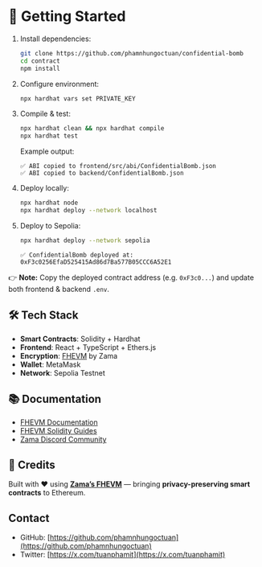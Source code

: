 # 🚀 Getting Started
1. Install dependencies:

   ```bash
   git clone https://github.com/phamnhungoctuan/confidential-bomb
   cd contract
   npm install
   ```

2. Configure environment:

   ```bash
   npx hardhat vars set PRIVATE_KEY
   ```

3. Compile & test:

   ```bash
   npx hardhat clean && npx hardhat compile
   npx hardhat test
   ```

   Example output:

   ```
   ✅ ABI copied to frontend/src/abi/ConfidentialBomb.json
   ✅ ABI copied to backend/ConfidentialBomb.json
   ```

4. Deploy locally:

   ```bash
   npx hardhat node
   npx hardhat deploy --network localhost
   ```

5. Deploy to Sepolia:

   ```bash
   npx hardhat deploy --network sepolia
   ```

   ```
   ✅ ConfidentialBomb deployed at: 0xF3c0256EfaD525415Ad86d7Ba577B05CCC6A52E1
   ```

👉 **Note:** Copy the deployed contract address (e.g. `0xF3c0...`) and update both frontend & backend `.env`.


## 🛠 Tech Stack

- **Smart Contracts**: Solidity + Hardhat
- **Frontend**: React + TypeScript + Ethers.js
- **Encryption**: [FHEVM](https://docs.zama.ai/fhevm) by Zama
- **Wallet**: MetaMask
- **Network**: Sepolia Testnet

## 📚 Documentation

- [FHEVM Documentation](https://docs.zama.ai/fhevm)
- [FHEVM Solidity Guides](https://docs.zama.ai/protocol/solidity-guides/getting-started/setup)
- [Zama Discord Community](https://discord.gg/zama)


## 🌟 Credits

Built with ❤️ using **[Zama’s FHEVM](https://zama.ai)** — bringing **privacy-preserving smart contracts** to Ethereum.


## Contact

- GitHub: [https://github.com/phamnhungoctuan](https://github.com/phamnhungoctuan)
- Twitter: [https://x.com/tuanphamit](https://x.com/tuanphamit)
